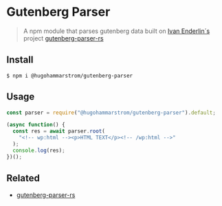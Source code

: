 # Gutenberg Parser

> A npm module that parses gutenberg data built on [Ivan Enderlin´s](https://github.com/Hywan) project [gutenberg-parser-rs](https://github.com/Hywan/gutenberg-parser-rs/releases)

## Install

```
$ npm i @hugohammarstrom/gutenberg-parser
```

## Usage

```js
const parser = require("@hugohammarstrom/gutenberg-parser").default;

(async function() {
  const res = await parser.root(
    "<!-- wp:html --><p>HTML TEXT</p><!-- /wp:html -->"
  );
  console.log(res);
})();
```

## Related

- [gutenberg-parser-rs](https://github.com/Hywan/gutenberg-parser-rs/releases)

